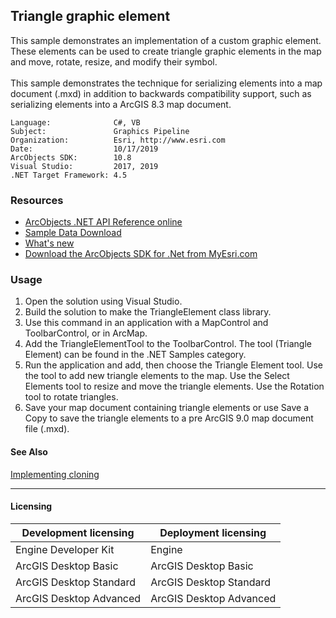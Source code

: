 ## Triangle graphic element

  <div xmlns="http://www.w3.org/1999/xhtml">This sample demonstrates an implementation of a custom graphic element. These elements can be used to create triangle graphic elements in the map and move, rotate, resize, and modify their symbol.</div>
  <div xmlns="http://www.w3.org/1999/xhtml"> </div>
  <div xmlns="http://www.w3.org/1999/xhtml">This sample demonstrates the technique for serializing elements into a map document (.mxd) in addition to backwards compatibility support, such as serializing elements into a ArcGIS 8.3 map document. </div>  


<!-- TODO: Fill this section below with metadata about this sample-->
```
Language:              C#, VB
Subject:               Graphics Pipeline
Organization:          Esri, http://www.esri.com
Date:                  10/17/2019
ArcObjects SDK:        10.8
Visual Studio:         2017, 2019
.NET Target Framework: 4.5
```

### Resources

* [ArcObjects .NET API Reference online](http://desktop.arcgis.com/en/arcobjects/latest/net/webframe.htm)  
* [Sample Data Download](../../releases)  
* [What's new](http://desktop.arcgis.com/en/arcobjects/latest/net/webframe.htm#91cabc68-2271-400a-8ff9-c7fb25108546.htm)  
* [Download the ArcObjects SDK for .Net from MyEsri.com](https://my.esri.com/)  

### Usage
1. Open the solution using Visual Studio.  
1. Build the solution to make the TriangleElement class library.  
1. Use this command in an application with a MapControl and ToolbarControl, or in ArcMap.  
1. Add the TriangleElementTool to the ToolbarControl. The tool (Triangle Element) can be found in the .NET Samples category.  
1. Run the application and add, then choose the Triangle Element tool. Use the tool to add new triangle elements to the map. Use the Select Elements tool to resize and move the triangle elements. Use the Rotation tool to rotate triangles.  
1. Save your map document containing triangle elements or use Save a Copy to save the triangle elements to a pre ArcGIS 9.0 map document file (.mxd).  







#### See Also  
[Implementing cloning](http://desktop.arcgis.com/search/?q=Implementing%20cloning&p=0&language=en&product=arcobjects-sdk-dotnet&version=&n=15&collection=help)  


---------------------------------

#### Licensing  
| Development licensing | Deployment licensing | 
| ------------- | ------------- | 
| Engine Developer Kit | Engine |  
| ArcGIS Desktop Basic | ArcGIS Desktop Basic |  
| ArcGIS Desktop Standard | ArcGIS Desktop Standard |  
| ArcGIS Desktop Advanced | ArcGIS Desktop Advanced |  



